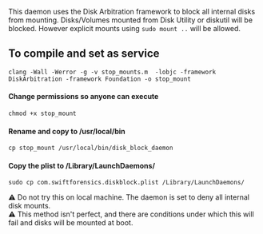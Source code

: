 This daemon uses the Disk Arbitration framework to block all internal disks from mounting. Disks/Volumes mounted from Disk Utility or diskutil will be blocked. However explicit mounts using `sudo mount ..` will be allowed.

## To compile and set as service

`clang -Wall -Werror -g -v stop_mounts.m  -lobjc -framework DiskArbitration -framework Foundation -o stop_mount`

#### Change permissions so anyone can execute

`chmod +x stop_mount`  

#### Rename and copy to /usr/local/bin
`cp stop_mount /usr/local/bin/disk_block_daemon`

#### Copy the plist to /Library/LaunchDaemons/

`sudo cp com.swiftforensics.diskblock.plist /Library/LaunchDaemons/`

:warning: Do not try this on local machine. The daemon is set to deny all internal disk mounts.  
:warning: This method isn't perfect, and there are conditions under which this will fail and disks will be mounted at boot.
